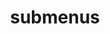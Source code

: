 ---
layout: page
title: submenus
nav: false
nav_order: 6
dropdown: true
children: 
    - title: Publications
      permalink: /publications/
    - title: divider

---